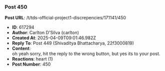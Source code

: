### Post 450
**Post URL**: /t/tds-official-project1-discrepencies/171141/450
- **ID**: 617294
- **Author**: Carlton D'Silva (carlton)
- **Created At**: 2025-04-09T09:01:46.982Z
- **Reply To**: Post 449 (Shivaditya Bhattacharya, 22f3000819)
- **Content**:  
  oh yeah sorry, hit the reply to the wrong button, but yes its to your post.
- **Reactions**: heart (1)
- **Post Number**: 450

